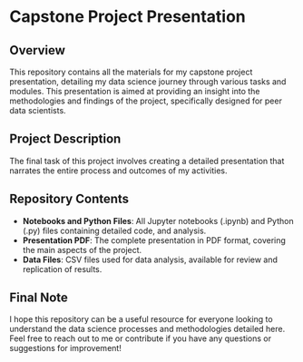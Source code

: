 # Capstone Project Presentation

## Overview
This repository contains all the materials for my capstone project presentation, detailing my data science journey through various tasks and modules. This presentation is aimed at providing an insight into the methodologies and findings of the project, specifically designed for peer data scientists.

## Project Description
The final task of this project involves creating a detailed presentation that narrates the entire process and outcomes of my activities. 

## Repository Contents
- **Notebooks and Python Files**: All Jupyter notebooks (.ipynb) and Python (.py) files containing detailed code, and analysis.
- **Presentation PDF**: The complete presentation in PDF format, covering the main aspects of the project.
- **Data Files**: CSV files used for data analysis, available for review and replication of results.

## Final Note
I hope this repository can be a useful resource for everyone looking to understand the data science processes and methodologies detailed here. 
Feel free to reach out to me or contribute if you have any questions or suggestions for improvement!


